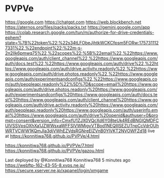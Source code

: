 # PVPVe
https://google.com https://chatgpt.com
https://web.blockbench.net
https://aternos.org/files/packs/packs.txt
https://gemini.google.com/app
https://colab.research.google.com/tun/m/authorize-for-drive-credentials-ephem?state=%7B%22token%22:%22s34tLFObeJjhtkWCKCfpsm5FORw:1757311127331%22,%22endpoint%22:%22m-s-2n2llk6pmwq75%22,%22scopes%22:%5B%22email%22,%22https://www.googleapis.com/auth/client_channel%22,%22https://www.googleapis.com/auth/docs.test%22,%22https://www.googleapis.com/auth/drive%22,%22https://www.googleapis.com/auth/drive.activity.readonly%22,%22https://www.googleapis.com/auth/drive.photos.readonly%22,%22https://www.googleapis.com/auth/experimentsandconfigs%22,%22https://www.googleapis.com/auth/peopleapi.readonly%22%5D%7D&scope=email%20https://www.googleapis.com/auth/drive.photos.readonly%20https://www.googleapis.com/auth/experimentsandconfigs%20https://www.googleapis.com/auth/docs.test%20https://www.googleapis.com/auth/client_channel%20https://www.googleapis.com/auth/drive.activity.readonly%20https://www.googleapis.com/auth/peopleapi.readonly%20https://www.googleapis.com/auth/userinfo.email%20https://www.googleapis.com/auth/drive%20openid&authuser=0&prompt=consent&version_info=CmxfU1ZJX0VQcXd6Y08teUk4REdBNGlQMDFCUlVSSVpsOXhXa1JZWWsxaWFFSlVWMjgyVTBod1NEQlllSEZUTnpCcVdrOUhWRTVCWW1KQmJIa3djVWhEZVdsRGNreElZVnB0YlVKT2NVOWFZd18
live at https://konnitiwa768.github.io/PVPVe/4.html

https://konnitiwa768.github.io/PVPVe/7.html
https://konnitiwa768.github.io/PVPVe/gazou.html

Last deployed by @Konnitiwa768 Konnitiwa768 5 minutes ago
https://webftp-162-43-55-8.xvps.ne.jp/
https://secure.xserver.ne.jp/xapanel/login/xmgame
